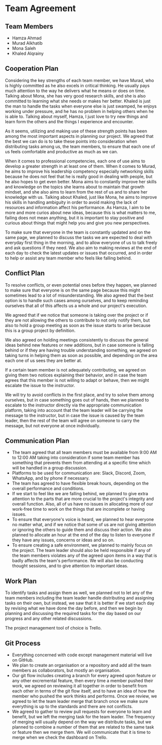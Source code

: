 # Team Agreement

## Team Members

* Hamza Ahmad
* Murad Alkhatib
* Mona Saleh
* Khaled Alqrainy

## Cooperation Plan

Considering the key strengths of each team member, we have Murad, who is highly committed as he also excels in critical thinking. He usually pays much attention to the way he delivers what he means or does on time. Talking about Mona, she has very good research skills, and she is also committed to learning what she needs or makes her better. Khaled is just the man to handle the tasks when everyone else is just swamped, he enjoys working under pressure, and he has no problem in helping others when he is able to. Talking about myself, Hamza, I just love to try new things and learn form the others and the things I experience and encounter.

As it seems, utilizing and making use of these strength points has been among the most important aspects in planning our project. We agreed that the best we can do is to take these points into consideration when distributing tasks among us, the team members, to ensure that each one of us feels comfortable and productive as much as we can. 

When it comes to professional competencies, each one of use aims to develop a greater strength in at least one of them. When it comes to Murad, he aims to improve his leadership competency especially networking skills because he does not feel that he is really good in dealing with people, but he also hopes to get even better. Mona aims to constantly improve her skills and knowledge on the topics she learns about to maintain that growth mindset, and she also aims to learn from the rest of us and to share her knowledge with us. Talking about Khaled, just like Mona, he aims to improve his skills in handling ambiguity in order to avoid making the lack of resources and information affect his performance. As Hamza, I aim to be more and more curios about new ideas, because this is what matters to me, failing does not mean anything, but it is important to stay positive and curious about things that might help you and give you new perspectives.

To make sure that everyone in the team is constantly updated and on the same page, we planned to discuss the tasks we are expected to deal with everyday first thing in the morning, and to allow everyone of us to talk freely and ask questions if they need. We also aim to making reviews at the end of each day to check the latest updates or issues that occurred, and in order to help or assist any team member who feels like falling behind.

## Conflict Plan

To resolve conflicts, or even potential ones before they happen, we planned to make sure that everyone is on the same page because this might sometimes lead to a lot of misunderstanding. We also agreed that the best option is to handle such cases among ourselves, and to keep reminding ourselves that all of this affects us a whole and our project's execution.

We agreed that if we notice that someone is taking over the project or if they are not allowing the others to contribute to not only notify them, but also to hold a group meeting as soon as the issue starts to arise because this is a group project by definition.

We also agreed on holding meetings consistently to discuss the general ideas behind new features or new additions, but in case someone is falling behind or if they are having trouble understanding something, we agreed on taking turns in helping them as soon as possible, and depending on the area each one of us sees they are better at.

If a certain team member is not adequately contributing, we agreed on giving them two notices explaining their behavior, and in case the team agrees that this member is not willing to adapt or behave, then we might escalate the issue to the instructor.

We will try to avoid conflicts in the first place, and try to solve them among ourselves, but in case something goes out of hands, then we planned to escalate to the instructor directly via the appropriate communication platform, taking into account that the team leader will be carrying the message to the instructor, but in case the issue is caused by the team leader, then the rest of the team will agree on someone to carry the message, but not everyone at once individually.

## Communication Plan

- The team agreed that all team members must be available from 9:00 AM to 12:00 AM taking into consideration if some team member has something that prevents them from attending at a specific time which will be handled in a group discussion.
- Platforms to be used for communication are: Slack, Discord, Zoom, WhatsApp, and by phone if necessary.
- The team has agreed to have flexible break hours, depending on the overall performance and conditions.
- If we start to feel like we are falling behind, we planned to give extra attention to the parts that are more crucial to the project's integrity and overall function. Also, all of us have no issues in allocating more of our work-free time to work on the things that are incomplete or having issues.
- To ensure that everyone's voice is heard, we planned to hear everyone no matter what, and if we notice that some of us are not giving attention or ignoring the others to guide them and discuss their action. We also planned to allocate an hour at the end of the day to listen to everyone if they have any issues, concerns or ideas and so on.
- To ensure creating a safe environment, we planned to mainly focus on the project. The team leader should also be held responsible if any of the team members violates any of the agreed upon items in a way that is badly affects the team's performance. We will also be conducting thought sessions, and to give attention to important ideas.

## Work Plan

To identify tasks and assign them as well, we planned not to let any of the team members including the team leader handle distributing and assigning tasks on their own, but instead, we saw that it is better if we start each day by revising what we have done the day before, and then we begin by planning and discussing the required tasks for the day based on our progress and any other related discussions. 

The project management tool of choice is Trello.

## Git Process

- Everything concerned with code except management material will live on GitHub.
- We plan to create an organisation or a repository and add all the team members as collaborators, but mostly an organisation.
- Our git flow includes creating a branch for every agreed upon feature or any other excremental feature, then every time a member pushed their work, we agreed on reviewing it all together in order to benefit from each other in terms of the git flow itself, and to have an idea of how the member who pushed the work thinks and performs. Once we review, we agreed to let the team leader merge that branch once we make sure everything is up to the standards and there are not conflicts.
- We agreed to gather to review pull requests for everyone to learn and benefit, but we left the merging task for the team leader. The frequency of merging will usually depend on the way we distribute tasks, but we planned to combine a number of them that are related to the same task or feature then we merge them. We will communicate that it is time to merge when we check the dashboard on Trello.
